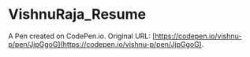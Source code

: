 # VishnuRaja_Resume

A Pen created on CodePen.io. Original URL: [https://codepen.io/vishnu-p/pen/JjpGgoG](https://codepen.io/vishnu-p/pen/JjpGgoG).

